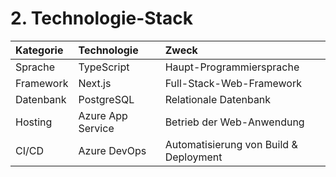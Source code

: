 # 2. Technologie-Stack
| Kategorie | Technologie | Zweck |
| :--- | :--- | :--- |
| Sprache | TypeScript | Haupt-Programmiersprache |
| Framework | Next.js | Full-Stack-Web-Framework |
| Datenbank | PostgreSQL | Relationale Datenbank |
| Hosting | Azure App Service | Betrieb der Web-Anwendung |
| CI/CD | Azure DevOps | Automatisierung von Build & Deployment |
